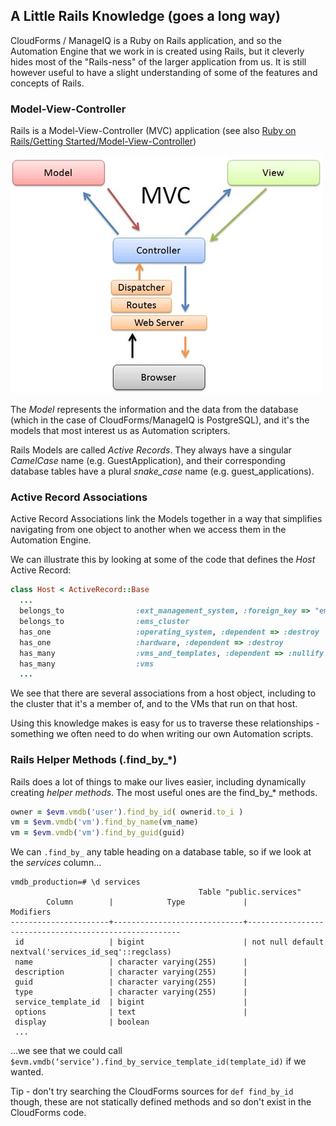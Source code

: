 ## A Little Rails Knowledge (goes a long way)
CloudForms / ManageIQ is a Ruby on Rails application, and so the Automation Engine that we work in is created using Rails, but it cleverly hides most of the "Rails-ness" of the larger application from us. It is still however useful to have a slight understanding of some of the features and concepts of Rails.

### Model-View-Controller
Rails is a Model-View-Controller (MVC) application (see also [Ruby on Rails/Getting Started/Model-View-Controller](http://en.wikibooks.org/wiki/Ruby_on_Rails/Getting_Started/Model-View-Controller))

![Screenshot 1](images/general_mvc.png)

The _Model_ represents the information and the data from the database (which in the case of CloudForms/ManageIQ is PostgreSQL), and it's the models that most interest us as Automation scripters. 

Rails Models are called _Active Records_. They always have a singular _CamelCase_ name (e.g. GuestApplication), and their corresponding database tables have a plural _snake\_case_ name (e.g. guest_applications).

### Active Record Associations

Active Record Associations link the Models together in a way that simplifies navigating from one object to another when we access them in the Automation Engine.

We can illustrate this by looking at some of the code that defines the _Host_ Active Record:

```ruby
class Host < ActiveRecord::Base
  ...
  belongs_to                :ext_management_system, :foreign_key => "ems_id"
  belongs_to                :ems_cluster
  has_one                   :operating_system, :dependent => :destroy
  has_one                   :hardware, :dependent => :destroy
  has_many                  :vms_and_templates, :dependent => :nullify
  has_many                  :vms
  ...
```
We see that there are several associations from a host object, including to the cluster that it's a member of, and to the VMs that run on that host. 

Using this knowledge makes is easy for us to traverse these relationships - something we often need to do when writing our own Automation scripts.

### Rails Helper Methods (.find\_by\_*)
Rails does a lot of things to make our lives easier, including dynamically creating _helper methods_. The most useful ones are the find\_by\_\* methods.

```ruby
owner = $evm.vmdb('user').find_by_id( ownerid.to_i )  
vm = $evm.vmdb('vm').find_by_name(vm_name)  
vm = $evm.vmdb('vm').find_by_guid(guid)
```
We can ```.find_by_``` any table heading on a database table, so if we look at the _services_ column...

```
vmdb_production=# \d services
                                          Table "public.services"
        Column        |            Type             |                       Modifiers
----------------------+-----------------------------+-------------------------------------------------------
 id                   | bigint                      | not null default nextval('services_id_seq'::regclass)
 name                 | character varying(255)      |
 description          | character varying(255)      |
 guid                 | character varying(255)      |
 type                 | character varying(255)      |
 service_template_id  | bigint                      |
 options              | text                        |
 display              | boolean
 ...
```
 
...we see that we could call ```$evm.vmdb(‘service’).find_by_service_template_id(template_id)``` if we wanted. 

Tip - don't try searching the CloudForms sources for ```def find_by_id``` though, these are not statically defined methods and so don't exist in the CloudForms code.
 
 